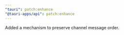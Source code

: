 ```yaml
---
"tauri": patch:enhance
"@tauri-apps/api": patch:enhance
---
```


Added a mechanism to preserve channel message order.
